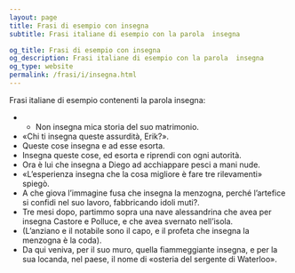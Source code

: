 ```yaml
---
layout: page
title: Frasi di esempio con insegna 
subtitle: Frasi italiane di esempio con la parola  insegna

og_title: Frasi di esempio con insegna 
og_description: Frasi italiane di esempio con la parola  insegna
og_type: website
permalink: /frasi/i/insegna.html
---
```


Frasi italiane di esempio contenenti la parola insegna:


- - Non insegna mica storia del suo matrimonio.
- «Chi ti insegna queste assurdità, Erik?».
- Queste cose insegna e ad esse esorta.
- Insegna queste cose, ed esorta e riprendi con ogni autorità.
- Ora è lui che insegna a Diego ad acchiappare pesci a mani nude.
- «L’esperienza insegna che la cosa migliore è fare tre rilevamenti» spiegò.
- A che giova l’immagine fusa che insegna la menzogna, perché l’artefice si confidi nel suo lavoro, fabbricando idoli muti?.
- Tre mesi dopo, partimmo sopra una nave alessandrina che avea per insegna Castore e Polluce, e che avea svernato nell’isola.
- (L’anziano e il notabile sono il capo, e il profeta che insegna la menzogna è la coda).
- Da qui veniva, per il suo muro, quella fiammeggiante insegna, e per la sua locanda, nel paese, il nome di «osteria del sergente di Waterloo».
